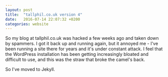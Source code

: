 ```yaml
---
layout: post
title:  "tallphil.co.uk version 4"
date:   2016-07-14 22:07:32 +0200
categories: website
---
```


So my blog at tallphil.co.uk was hacked a few weeks ago and taken down by
spammers. I got it back up and running again, but it annoyed me - I've
been running a site there for years and it's under constant attack. I
feel that the WordPress installation has been getting increasingly
bloated and difficult to use, and this was the straw that broke the
camel's back.

So I've moved to Jekyll.



